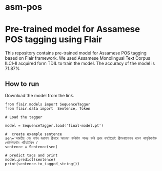 # asm-pos
# Pre-trained model for Assamese POS tagging using Flair

This repository contains pre-trained model for Assamese POS tagging based on Flair framework. We used Assamese Monolingual Text Corpus ILCI-II acquired form TDIL to train the model. The accuracy of the model is 71.87%

## How to run

Download the model from the link.


```
from flair.models import SequenceTagger
from flair.data import  Sentence, Token

# Load the tagger

model = SequenceTagger.load('final-model.pt')

#  create example sentence
sen='ভাৰতীয় পেচ বলাৰ জৱাগল শ্রীনাথে আক্রমণ কৰিবলৈ আৰম্ভ কৰি প্রথম বলটোতেই শ্রীলংকাপেনাৰ ৰমেশ কালুৱিথার্ণাক পেভিলিয়নলৈ পঠিয়াইছিল ৷'
sentence = Sentence(sen)

# predict tags and print
model.predict(sentence)
print(sentence.to_tagged_string())

```

